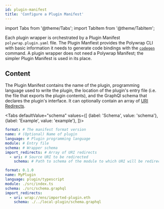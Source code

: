 ```yaml
---
id: plugin-manifest
title: 'Configure a Plugin Manifest'
---
```


import Tabs from '@theme/Tabs';
import TabItem from '@theme/TabItem';

Each plugin wrapper is orchestrated by a Plugin Manifest `polywrap.plugin.yaml` file. 
The Plugin Manfiest provides the Polywrap CLI with basic information it needs to generate code bindings with the [`codegen`](../../reference/cli/commands/codegen) command. 
A plugin wrapper does not need a Polywrap Manifest; the simpler Plugin Manifest is used in its place.

## Content

The Plugin Manifest contains the name of the plugin, programming language used to write the plugin, 
the location of the plugin's entry file (i.e. the file that exports the plugin contents),
and the GraphQl schema that declares the plugin's interface. 
It can optionally contain an array of [URI Redirects](/tutorials/understanding-uri-redirects).

<Tabs
defaultValue="schema"
values={[
{label: 'Schema', value: 'schema'},
{label: 'Example', value: 'example'},
]}>
<TabItem value="schema">

```yaml
format: # The manifest format version
name: # (Optional) Name of plugin
language: # Plugin programming language
module: # Entry file 
schema: # Wrapper schema
import_redirects: # Array of URI redirects
  - uri: # Source URI to be redirected
    schema: # Path to schema of the module to which URI will be redirected
```

</TabItem>
<TabItem value="example">

```yaml
format: 0.1.0
name: MyPlugin
language: plugin/typescript
module: ./src/index.ts
schema: ./src/schema.graphql
import_redirects:
  - uri: wrap://ens/imported-plugin.eth
    schema: ./../local-plugin/schema.graphql
```
</TabItem>
</Tabs>
